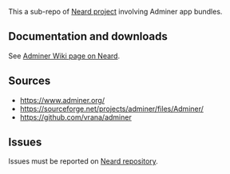 This a sub-repo of [Neard project](https://github.com/crazy-max/neard) involving Adminer app bundles.

## Documentation and downloads

See [Adminer Wiki page on Neard](https://github.com/crazy-max/neard/wiki/appAdminer).

## Sources

* https://www.adminer.org/
* https://sourceforge.net/projects/adminer/files/Adminer/
* https://github.com/vrana/adminer

## Issues

Issues must be reported on [Neard repository](https://github.com/crazy-max/neard/issues).
